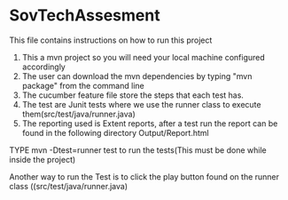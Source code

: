 # SovTechAssesment

This file contains instructions on how to run this project

1.  This a mvn project so you will need your local machine configured accordingly
2.  The user can download the mvn dependencies by typing "mvn package" from the command line
3.  The cucumber feature file store the steps that each test has.
3.  The test are Junit tests where we use the runner class to execute them(src/test/java/runner.java)
5.  The reporting used is Extent reports, after a test run the report can be found in the following directory Output/Report.html


TYPE mvn -Dtest=runner test to run the tests(This must be done while inside the project)

Another way to run the Test is to click the play button found on the runner class ((src/test/java/runner.java)

